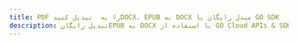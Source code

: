 ---title: PDF را به  تبدیل کنیدDOCX، EPUB به DOCX مبدل رایگان یا GO SDKdescription: تبدیل رایگانEPUB به DOCX با استفاده از GO Cloud APIs & SDK همچنین اسناد PDF را در Cloud ایجاد، ویرایش و رندر کنید.---